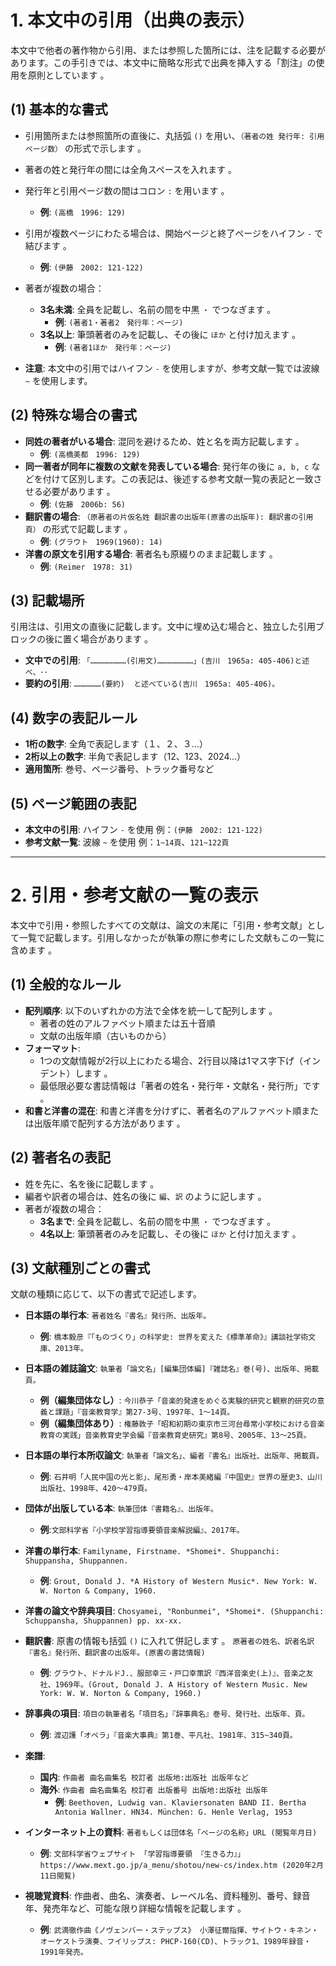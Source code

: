 # 1. 本文中の引用（出典の表示）

本文中で他者の著作物から引用、または参照した箇所には、注を記載する必要があります。この手引きでは、本文中に簡略な形式で出典を挿入する「割注」の使用を原則としています 。

## **(1) 基本的な書式**

* 引用箇所または参照箇所の直後に、丸括弧 `()` を用い、`（著者の姓 発行年: 引用ページ数）` の形式で示します 。
* 著者の姓と発行年の間には全角スペースを入れます 。
* 発行年と引用ページ数の間はコロン `:` を用います 。
    * **例**: `(高橋　1996: 129)` 
* 引用が複数ページにわたる場合は、開始ページと終了ページをハイフン `-` で結びます 。
    * **例**: `(伊藤　2002: 121-122)`

* 著者が複数の場合：
    * **3名未満**: 全員を記載し、名前の間を中黒 `・` でつなぎます 。
        * **例**: `(著者1・著者2　発行年：ページ)`
    * **3名以上**: 筆頭著者のみを記載し、その後に `ほか` と付け加えます 。
        * **例**: `(著者1ほか　発行年：ページ)`
    
* **注意**: 本文中の引用ではハイフン `-` を使用しますが、参考文献一覧では波線 `~` を使用します。 

## **(2) 特殊な場合の書式**

* **同姓の著者がいる場合**: 混同を避けるため、姓と名を両方記載します 。
    * **例**: `(高橋美都　1996: 129)` 
* **同一著者が同年に複数の文献を発表している場合**: 発行年の後に `a, b, c` などを付けて区別します。この表記は、後述する参考文献一覧の表記と一致させる必要があります 。
    * **例**: `(佐藤　2006b: 56)` 
* **翻訳書の場合**: `（原著者の片仮名姓 翻訳書の出版年(原書の出版年): 翻訳書の引用頁）` の形式で記載します 。
    * **例**: `(グラウト　1969(1960): 14)` 
* **洋書の原文を引用する場合**: 著者名も原綴りのまま記載します 。
    * **例**: `(Reimer　1978: 31)` 

## **(3) 記載場所**

引用注は、引用文の直後に記載します。文中に埋め込む場合と、独立した引用ブロックの後に置く場合があります 。

* **文中での引用**: `「……………………(引用文)……………………」(吉川　1965a: 405-406)と述べ、･･` 
* **要約の引用**: `………………(要約)  と述べている(吉川　1965a: 405-406)。` 

## **(4) 数字の表記ルール**

* **1桁の数字**: 全角で表記します（１、２、３...）
* **2桁以上の数字**: 半角で表記します（12、123、2024...）
* **適用箇所**: 巻号、ページ番号、トラック番号など

## **(5) ページ範囲の表記**

* **本文中の引用**: ハイフン `-` を使用 例：`(伊藤　2002: 121-122)`
* **参考文献一覧**: 波線 `~` を使用 例：`1~14頁`、`121~122頁`

---

# 2. 引用・参考文献の一覧の表示

本文中で引用・参照したすべての文献は、論文の末尾に「引用・参考文献」として一覧で記載します。引用しなかったが執筆の際に参考にした文献もこの一覧に含めます 。

## **(1) 全般的なルール**

* **配列順序**: 以下のいずれかの方法で全体を統一して配列します 。
    * 著者の姓のアルファベット順または五十音順 
    * 文献の出版年順（古いものから） 
* **フォーマット**:
    * 1つの文献情報が2行以上にわたる場合、2行目以降は1マス字下げ（インデント）します 。
    * 最低限必要な書誌情報は「著者の姓名・発行年・文献名・発行所」です 。
* **和書と洋書の混在**: 和書と洋書を分けずに、著者名のアルファベット順または出版年順で配列する方法があります 。

## **(2) 著者名の表記**

* 姓を先に、名を後に記載します 。
* 編者や訳者の場合は、姓名の後に `編`、`訳` のように記します 。
* 著者が複数の場合：
    * **3名まで**: 全員を記載し、名前の間を中黒 `・` でつなぎます 。
    * **4名以上**: 筆頭著者のみを記載し、その後に `ほか` と付け加えます 。

## **(3) 文献種別ごとの書式**

文献の種類に応じて、以下の書式で記述します。

* **日本語の単行本**:
    `著者姓名『書名』発行所、出版年。` 
    * **例**: `橋本毅彦『「ものづくり」の科学史: 世界を変えた《標準革命》』講談社学術文庫、2013年。` 

* **日本語の雑誌論文**:
    `執筆者「論文名」[編集団体編]『雑誌名』巻(号)、出版年、掲載頁。` 
    * **例（編集団体なし）**: `今川恭子「音楽的発達をめぐる実験的研究と観察的研究の意義と課題」『音楽教育学』第27-3号、1997年、1〜14頁。` 
    * **例（編集団体あり）**: `権藤敦子「昭和初期の東京市三河台尋常小学校における音楽教育の実践」音楽教育史学会編『音楽教育史研究』第8号、2005年、13〜25頁。` 

* **日本語の単行本所収論文**:
    `執筆者「論文名」、編者『書名』出版社、出版年、掲載頁。` 
    * **例**: `石井明「人民中国の光と影」、尾形勇・岸本美緒編『中国史』世界の歴史3、山川出版社、1998年、420〜479頁。` 

* **団体が出版している本**:
    `執筆団体『書籍名』、出版年。`
    * **例**:`文部科学省『小学校学習指導要領音楽解説編』、2017年。`
    
* **洋書の単行本**:
    `Familyname, Firstname. *Shomei*. Shuppanchi: Shuppansha, Shuppannen.` 
    * **例**: `Grout, Donald J. *A History of Western Music*. New York: W. W. Norton & Company, 1960.` 

* **洋書の論文や辞典項目**:
    `Chosyamei, "Ronbunmei", *Shomei*. (Shuppanchi: Schuppansha, Shuppannen) pp. xx-xx.` 

* **翻訳書**:
    原書の情報も括弧 `()` に入れて併記します 。
    `原著者の姓名、訳者名訳『書名』発行所、翻訳書の出版年。(原書の書誌情報)`
    * **例**: `グラウト、ドナルドJ.、服部幸三・戸口幸策訳『西洋音楽史(上)』、音楽之友社、1969年。(Grout, Donald J. A History of Western Music. New York: W. W. Norton & Company, 1960.)` 

* **辞事典の項目**:
    `項目の執筆者名「項目名」『辞事典名』巻号、発行社、出版年、頁。` 
    * **例**: `渡辺護「オペラ」『音楽大事典』第1巻、平凡社、1981年、315~340頁。` 

* **楽譜**:
    * **国内**: `作曲者 曲名曲集名 校訂者 出版地:出版社 出版年など` 
    * **海外**: `作曲者 曲名曲集名 校訂者 出版番号 出版地:出版社 出版年` 
        * **例**: `Beethoven, Ludwig van. Klaviersonaten BAND II. Bertha Antonia Wallner. HN34. München: G. Henle Verlag, 1953` 

* **インターネット上の資料**:
    `著者もしくは団体名「ページの名称」URL (閲覧年月日)` 
    * **例**: `文部科学省ウェブサイト 「学習指導要領 『生きる力』」 https://www.mext.go.jp/a_menu/shotou/new-cs/index.htm (2020年2月11日閲覧)` 

* **視聴覚資料**:
    作曲者、曲名、演奏者、レーベル名、資料種別、番号、録音年、発売年など、可能な限り詳細な情報を記載します 。
    * **例**: `武満徹作曲《ノヴェンバー・ステップス》 小澤征爾指揮、サイトウ・キネン・オーケストラ演奏、フイリップス: PHCP-160(CD)、トラック1、1989年録音・1991年発売。`
